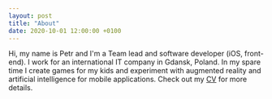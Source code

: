 ```yaml
---
layout: post
title: "About"
date: 2020-10-01 12:00:00 +0100
---
```


Hi, my name is Petr and I'm a Team lead and software developer (iOS, front-end). I work for an international IT company in Gdansk, Poland. In my spare time I create games for my kids and experiment with augmented reality and artificial intelligence for mobile applications. Check out my [CV][cv] for more details.

[cv]: https://drive.google.com/file/d/1ON5xNP2b-6Ok8ZRaTjjYXJS2OIZ1nSJ2/view?usp=sharing
